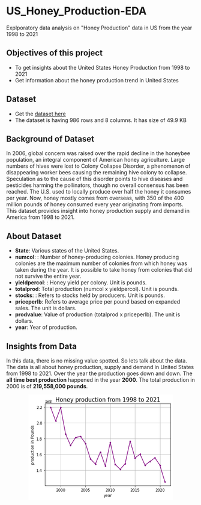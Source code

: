 # US_Honey_Production-EDA
Explporatory data analysis on "Honey Production" data in US from the year 1998 to 2021
## Objectives of this project
- To get insights about the United States Honey Production from 1998 to 2021
- Get information about the honey production trend in United States

## Dataset
- Get the [dataset here](https://github.com/avinabagh98/US_Honey_Production-EDA/blob/66fbc4963f445d44990cb4e432af162564ebdcf8/honeyproduction%201998-2021.csv)
- The dataset is having 986 rows and 8 columns. It has size of 49.9 KB

## Background of Dataset
In 2006, global concern was raised over the rapid decline in the honeybee
population, an integral component of American honey agriculture. Large
numbers of hives were lost to Colony Collapse Disorder, a phenomenon of
disappearing worker bees causing the remaining hive colony to collapse.
Speculation as to the cause of this disorder points to hive diseases and
pesticides harming the pollinators, though no overall consensus has been
reached. The U.S. used to locally produce over half the honey it consumes
per year. Now, honey mostly comes from overseas, with 350 of the 400
million pounds of honey consumed every year originating from imports. This dataset provides insight into honey production supply and demand in
America from 1998 to 2021.

## About Dataset
- **State**: Various states of the United States.
- **numcol**: : Number of honey-producing colonies. Honey producing colonies
are the maximum number of colonies from which honey was taken during
the year. It is possible to take honey from colonies that did not survive the
entire year.
- **yieldpercol**: : Honey yield per colony. Unit is pounds.
- **totalprod**: Total production (numcol x yieldpercol). Unit is pounds.
- **stocks**: : Refers to stocks held by producers. Unit is pounds.
- **priceperlb**: Refers to average price per pound based on expanded sales. The
unit is dollars.
- **prodvalue**: Value of production (totalprod x priceperlb). The unit is dollars.
- **year**: Year of production.

## Insights from Data
In this data, there is no missing value spotted. So lets talk about the data.
The data is all about honey production, supply and demand in United States from 1998 to 2021. Over the year the production goes down and down.
The **all time best production** happened in the year **2000**. The total production in 2000 is of **219,558,000 pounds**.<br>
<p align ="center">
<img src = "https://github.com/avinabagh98/US_Honey_Production-EDA/blob/main/1.png">
</p>

